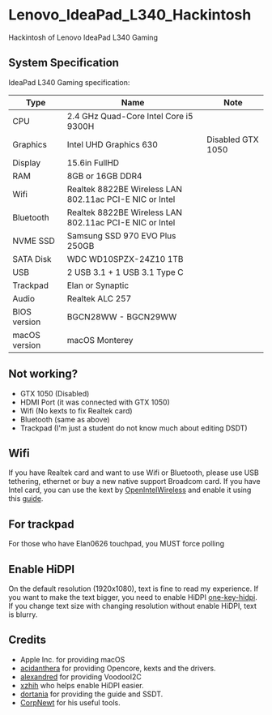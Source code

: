 # Lenovo_IdeaPad_L340_Hackintosh
Hackintosh of Lenovo IdeaPad L340 Gaming

## System Specification
IdeaPad L340 Gaming specification:

| Type | Name | Note |
| --- | --- | --- |
| CPU | 2.4 GHz Quad-Core Intel Core i5 9300H | |
| Graphics | Intel UHD Graphics 630 | Disabled GTX 1050 |
| Display | 15.6in FullHD |
| RAM | 8GB or 16GB DDR4 |
| Wifi | Realtek 8822BE Wireless LAN 802.11ac PCI-E NIC or Intel |
| Bluetooth | Realtek 8822BE Wireless LAN 802.11ac PCI-E NIC or Intel |
| NVME SSD| Samsung SSD 970 EVO Plus 250GB |
| SATA Disk | WDC WD10SPZX-24Z10 1TB |
| USB | 2 USB 3.1 + 1 USB 3.1 Type C |
| Trackpad | Elan or Synaptic |
| Audio | Realtek ALC 257 |
| BIOS version| BGCN28WW - BGCN29WW |
| macOS version| macOS Monterey |

## Not working?

- GTX 1050 (Disabled)
- HDMI Port (it was connected with GTX 1050)
- Wifi (No kexts to fix Realtek card) 
- Bluetooth (same as above)
- Trackpad (I'm just a student do not know much about editing DSDT)

## Wifi

If you have Realtek card and want to use Wifi or Bluetooth, please use USB tethering, ethernet or buy a new native support Broadcom card. If you have Intel card, you can use the kext by [OpenIntelWireless](https://github.com/OpenIntelWireless/itlwm/releases) and enable it using this [guide](https://openintelwireless.github.io/itlwm/).

## For trackpad
  For those who have Elan0626 touchpad, you MUST force polling 

## Enable HiDPI

On the default resolution (1920x1080), text is fine to read my experience. If you want to make the text bigger, you need to enable HiDPI
[one-key-hidpi](https://github.com/xzhih/one-key-hidpi). If you change text size with changing resolution without enable HiDPI, text is blurry.

## Credits
- Apple Inc. for providing macOS
- [acidanthera](https://github.com/acidanthera) for providing Opencore, kexts and the drivers.
- [alexandred](https://github.com/alexandred) for providing VoodooI2C
- [xzhih](https://github.com/xzhih/one-key-hidpi) who helps enable HiDPI easier.
- [dortania](https://github.com/dortania) for providing the guide and SSDT.
- [CorpNewt](https://github.com/corpnewt) for his useful tools.
